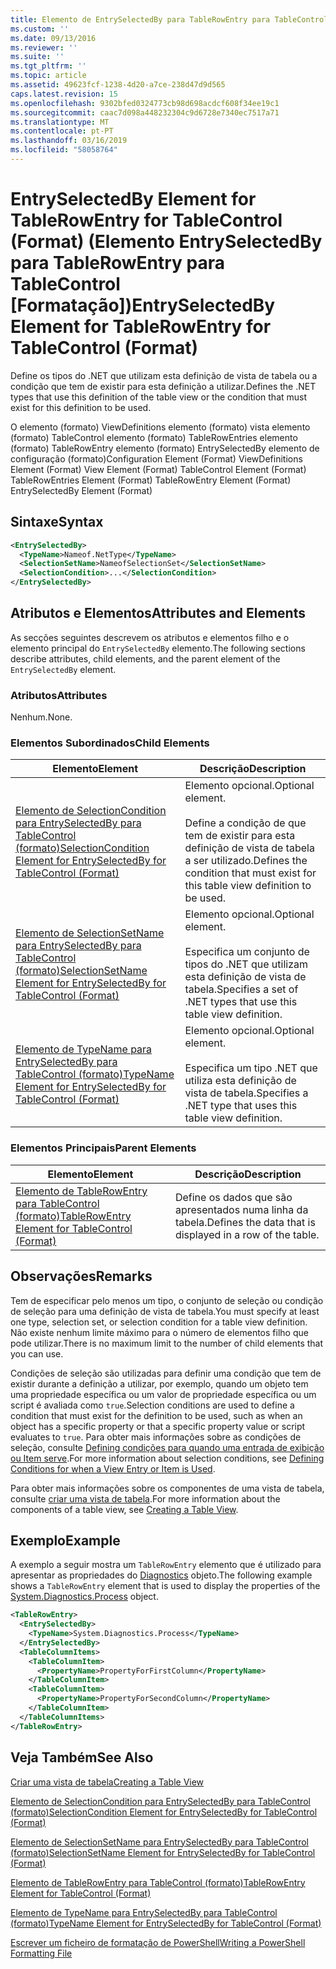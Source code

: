 ```yaml
---
title: Elemento de EntrySelectedBy para TableRowEntry para TableControl (formato) | Documentos da Microsoft
ms.custom: ''
ms.date: 09/13/2016
ms.reviewer: ''
ms.suite: ''
ms.tgt_pltfrm: ''
ms.topic: article
ms.assetid: 49623fcf-1238-4d20-a7ce-238d47d9d565
caps.latest.revision: 15
ms.openlocfilehash: 9302bfed0324773cb98d698acdcf608f34ee19c1
ms.sourcegitcommit: caac7d098a448232304c9d6728e7340ec7517a71
ms.translationtype: MT
ms.contentlocale: pt-PT
ms.lasthandoff: 03/16/2019
ms.locfileid: "58058764"
---
```

# <a name="entryselectedby-element-for-tablerowentry--for-tablecontrol-format"></a><span data-ttu-id="a51cd-102">EntrySelectedBy Element for TableRowEntry for TableControl (Format) (Elemento EntrySelectedBy para TableRowEntry para TableControl [Formatação])</span><span class="sxs-lookup"><span data-stu-id="a51cd-102">EntrySelectedBy Element for TableRowEntry  for TableControl (Format)</span></span>

<span data-ttu-id="a51cd-103">Define os tipos do .NET que utilizam esta definição de vista de tabela ou a condição que tem de existir para esta definição a utilizar.</span><span class="sxs-lookup"><span data-stu-id="a51cd-103">Defines the .NET types that use this definition of the table view or the condition that must exist for this definition to be used.</span></span>

<span data-ttu-id="a51cd-104">O elemento (formato) ViewDefinitions elemento (formato) vista elemento (formato) TableControl elemento (formato) TableRowEntries elemento (formato) TableRowEntry elemento (formato) EntrySelectedBy elemento de configuração (formato)</span><span class="sxs-lookup"><span data-stu-id="a51cd-104">Configuration Element (Format) ViewDefinitions Element (Format) View Element (Format) TableControl Element (Format) TableRowEntries Element (Format) TableRowEntry Element (Format) EntrySelectedBy Element (Format)</span></span>

## <a name="syntax"></a><span data-ttu-id="a51cd-105">Sintaxe</span><span class="sxs-lookup"><span data-stu-id="a51cd-105">Syntax</span></span>

```xml
<EntrySelectedBy>
  <TypeName>Nameof.NetType</TypeName>
  <SelectionSetName>NameofSelectionSet</SelectionSetName>
  <SelectionCondition>...</SelectionCondition>
</EntrySelectedBy>
```

## <a name="attributes-and-elements"></a><span data-ttu-id="a51cd-106">Atributos e Elementos</span><span class="sxs-lookup"><span data-stu-id="a51cd-106">Attributes and Elements</span></span>

<span data-ttu-id="a51cd-107">As secções seguintes descrevem os atributos e elementos filho e o elemento principal do `EntrySelectedBy` elemento.</span><span class="sxs-lookup"><span data-stu-id="a51cd-107">The following sections describe attributes, child elements, and the parent element of the `EntrySelectedBy` element.</span></span>

### <a name="attributes"></a><span data-ttu-id="a51cd-108">Atributos</span><span class="sxs-lookup"><span data-stu-id="a51cd-108">Attributes</span></span>

<span data-ttu-id="a51cd-109">Nenhum.</span><span class="sxs-lookup"><span data-stu-id="a51cd-109">None.</span></span>

### <a name="child-elements"></a><span data-ttu-id="a51cd-110">Elementos Subordinados</span><span class="sxs-lookup"><span data-stu-id="a51cd-110">Child Elements</span></span>

|<span data-ttu-id="a51cd-111">Elemento</span><span class="sxs-lookup"><span data-stu-id="a51cd-111">Element</span></span>|<span data-ttu-id="a51cd-112">Descrição</span><span class="sxs-lookup"><span data-stu-id="a51cd-112">Description</span></span>|
|-------------|-----------------|
|[<span data-ttu-id="a51cd-113">Elemento de SelectionCondition para EntrySelectedBy para TableControl (formato)</span><span class="sxs-lookup"><span data-stu-id="a51cd-113">SelectionCondition Element for EntrySelectedBy for TableControl (Format)</span></span>](./selectioncondition-element-for-entryselectedby-for-tablecontrol-format.md)|<span data-ttu-id="a51cd-114">Elemento opcional.</span><span class="sxs-lookup"><span data-stu-id="a51cd-114">Optional element.</span></span><br /><br /> <span data-ttu-id="a51cd-115">Define a condição de que tem de existir para esta definição de vista de tabela a ser utilizado.</span><span class="sxs-lookup"><span data-stu-id="a51cd-115">Defines the condition that must exist for this table view definition to be used.</span></span>|
|[<span data-ttu-id="a51cd-116">Elemento de SelectionSetName para EntrySelectedBy para TableControl (formato)</span><span class="sxs-lookup"><span data-stu-id="a51cd-116">SelectionSetName Element for EntrySelectedBy for TableControl (Format)</span></span>](./selectionsetname-element-for-entryselectedby-for-tablecontrol-format.md)|<span data-ttu-id="a51cd-117">Elemento opcional.</span><span class="sxs-lookup"><span data-stu-id="a51cd-117">Optional element.</span></span><br /><br /> <span data-ttu-id="a51cd-118">Especifica um conjunto de tipos do .NET que utilizam esta definição de vista de tabela.</span><span class="sxs-lookup"><span data-stu-id="a51cd-118">Specifies a set of .NET types that use this table view definition.</span></span>|
|[<span data-ttu-id="a51cd-119">Elemento de TypeName para EntrySelectedBy para TableControl (formato)</span><span class="sxs-lookup"><span data-stu-id="a51cd-119">TypeName Element for EntrySelectedBy for TableControl (Format)</span></span>](./typename-element-for-entryselectedby-for-tablecontrol-format.md)|<span data-ttu-id="a51cd-120">Elemento opcional.</span><span class="sxs-lookup"><span data-stu-id="a51cd-120">Optional element.</span></span><br /><br /> <span data-ttu-id="a51cd-121">Especifica um tipo .NET que utiliza esta definição de vista de tabela.</span><span class="sxs-lookup"><span data-stu-id="a51cd-121">Specifies a .NET type that uses this table view definition.</span></span>|

### <a name="parent-elements"></a><span data-ttu-id="a51cd-122">Elementos Principais</span><span class="sxs-lookup"><span data-stu-id="a51cd-122">Parent Elements</span></span>

|<span data-ttu-id="a51cd-123">Elemento</span><span class="sxs-lookup"><span data-stu-id="a51cd-123">Element</span></span>|<span data-ttu-id="a51cd-124">Descrição</span><span class="sxs-lookup"><span data-stu-id="a51cd-124">Description</span></span>|
|-------------|-----------------|
|[<span data-ttu-id="a51cd-125">Elemento de TableRowEntry para TableControl (formato)</span><span class="sxs-lookup"><span data-stu-id="a51cd-125">TableRowEntry Element for TableControl (Format)</span></span>](./tablerowentry-element-for-tablerowentries-for-tablecontrol-format.md)|<span data-ttu-id="a51cd-126">Define os dados que são apresentados numa linha da tabela.</span><span class="sxs-lookup"><span data-stu-id="a51cd-126">Defines the data that is displayed in a row of the table.</span></span>|

## <a name="remarks"></a><span data-ttu-id="a51cd-127">Observações</span><span class="sxs-lookup"><span data-stu-id="a51cd-127">Remarks</span></span>

<span data-ttu-id="a51cd-128">Tem de especificar pelo menos um tipo, o conjunto de seleção ou condição de seleção para uma definição de vista de tabela.</span><span class="sxs-lookup"><span data-stu-id="a51cd-128">You must specify at least one type, selection set, or selection condition for a table view definition.</span></span> <span data-ttu-id="a51cd-129">Não existe nenhum limite máximo para o número de elementos filho que pode utilizar.</span><span class="sxs-lookup"><span data-stu-id="a51cd-129">There is no maximum limit to the number of child elements that you can use.</span></span>

<span data-ttu-id="a51cd-130">Condições de seleção são utilizadas para definir uma condição que tem de existir durante a definição a utilizar, por exemplo, quando um objeto tem uma propriedade específica ou um valor de propriedade específica ou um script é avaliada como `true`.</span><span class="sxs-lookup"><span data-stu-id="a51cd-130">Selection conditions are used to define a condition that must exist for the definition to be used, such as when an object has a specific property or that a specific property value or script evaluates to `true`.</span></span> <span data-ttu-id="a51cd-131">Para obter mais informações sobre as condições de seleção, consulte [Defining condições para quando uma entrada de exibição ou Item serve](./defining-conditions-for-displaying-data.md).</span><span class="sxs-lookup"><span data-stu-id="a51cd-131">For more information about selection conditions, see [Defining Conditions for when a View Entry or Item is Used](./defining-conditions-for-displaying-data.md).</span></span>

<span data-ttu-id="a51cd-132">Para obter mais informações sobre os componentes de uma vista de tabela, consulte [criar uma vista de tabela](./creating-a-table-view.md).</span><span class="sxs-lookup"><span data-stu-id="a51cd-132">For more information about the components of a table view, see [Creating a Table View](./creating-a-table-view.md).</span></span>

## <a name="example"></a><span data-ttu-id="a51cd-133">Exemplo</span><span class="sxs-lookup"><span data-stu-id="a51cd-133">Example</span></span>

<span data-ttu-id="a51cd-134">A exemplo a seguir mostra um `TableRowEntry` elemento que é utilizado para apresentar as propriedades do [Diagnostics](/dotnet/api/System.Diagnostics.Process) objeto.</span><span class="sxs-lookup"><span data-stu-id="a51cd-134">The following example shows a `TableRowEntry` element that is used to display the properties of the [System.Diagnostics.Process](/dotnet/api/System.Diagnostics.Process) object.</span></span>

```xml
<TableRowEntry>
  <EntrySelectedBy>
    <TypeName>System.Diagnostics.Process</TypeName>
  </EntrySelectedBy>
  <TableColumnItems>
    <TableColumnItem>
      <PropertyName>PropertyForFirstColumn</PropertyName>
    </TableColumnItem>
    <TableColumnItem>
      <PropertyName>PropertyForSecondColumn</PropertyName>
    </TableColumnItem>
  </TableColumnItems>
</TableRowEntry>
```

## <a name="see-also"></a><span data-ttu-id="a51cd-135">Veja Também</span><span class="sxs-lookup"><span data-stu-id="a51cd-135">See Also</span></span>

[<span data-ttu-id="a51cd-136">Criar uma vista de tabela</span><span class="sxs-lookup"><span data-stu-id="a51cd-136">Creating a Table View</span></span>](./creating-a-table-view.md)

[<span data-ttu-id="a51cd-137">Elemento de SelectionCondition para EntrySelectedBy para TableControl (formato)</span><span class="sxs-lookup"><span data-stu-id="a51cd-137">SelectionCondition Element for EntrySelectedBy for TableControl (Format)</span></span>](./selectioncondition-element-for-entryselectedby-for-tablecontrol-format.md)

[<span data-ttu-id="a51cd-138">Elemento de SelectionSetName para EntrySelectedBy para TableControl (formato)</span><span class="sxs-lookup"><span data-stu-id="a51cd-138">SelectionSetName Element for EntrySelectedBy for TableControl (Format)</span></span>](./selectionsetname-element-for-entryselectedby-for-tablecontrol-format.md)

[<span data-ttu-id="a51cd-139">Elemento de TableRowEntry para TableControl (formato)</span><span class="sxs-lookup"><span data-stu-id="a51cd-139">TableRowEntry Element for TableControl (Format)</span></span>](./tablerowentry-element-for-tablerowentries-for-tablecontrol-format.md)

[<span data-ttu-id="a51cd-140">Elemento de TypeName para EntrySelectedBy para TableControl (formato)</span><span class="sxs-lookup"><span data-stu-id="a51cd-140">TypeName Element for EntrySelectedBy for TableControl (Format)</span></span>](./typename-element-for-entryselectedby-for-tablecontrol-format.md)

[<span data-ttu-id="a51cd-141">Escrever um ficheiro de formatação de PowerShell</span><span class="sxs-lookup"><span data-stu-id="a51cd-141">Writing a PowerShell Formatting File</span></span>](./writing-a-powershell-formatting-file.md)
